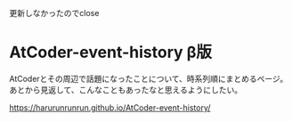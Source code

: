 更新しなかったのでclose

# AtCoder-event-history β版

AtCoderとその周辺で話題になったことについて、時系列順にまとめるページ。
あとから見返して、こんなこともあったなと思えるようにしたい。

https://harurunrunrun.github.io/AtCoder-event-history/
